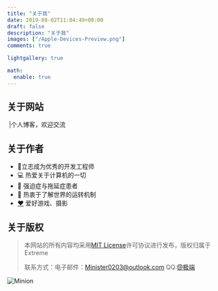 ```yaml
---
title: "关于我"
date: 2019-08-02T11:04:49+08:00
draft: false
description: "关于我"
images: ["/Apple-Devices-Preview.png"]
comments: true

lightgallery: true

math:
  enable: true
---
```


## 关于网站

​		 |个人博客，欢迎交流

## 关于作者

- 👨立志成为优秀的开发工程师
- 💻 热爱关于计算机的一切
- 🤪 强迫症与拖延症患者
- 🤔 热衷于了解世界的运转机制
- [❤️](https://dillonzq.com/love/) 爱好游戏、摄影

## 关于版权
><p>本网站的所有内容均采用<a href="https://github.com/EXTREME-ST/Personal-Blog/blob/main/LICENSE">MIT License</a>许可协议进行发布，版权归属于Extreme</p>
>  
>  <p>联系方式：电子邮件：<a href="mailto:johndoe@example.com">Minister0203@outlook.com</a> QQ:<a href="https://qm.qq.com/cgi-bin/qm/qr?k=YGYoPK7ATRENFuRBtjJPODgRxpwvCdyr&noverify=0&personal_qrcode_source=4">@极端</a></p>



![Minion](./01.jpg)

